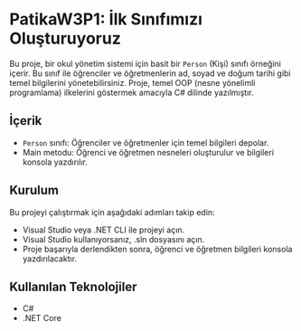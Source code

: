 # PatikaW3P1: İlk Sınıfımızı Oluşturuyoruz
Bu proje, bir okul yönetim sistemi için basit bir ``Person`` (Kişi) sınıfı örneğini içerir. Bu sınıf ile öğrenciler ve öğretmenlerin ad, soyad ve doğum tarihi gibi temel bilgilerini yönetebilirsiniz. Proje, temel OOP (nesne yönelimli programlama) ilkelerini göstermek amacıyla C# dilinde yazılmıştır.

## İçerik
* ``Person`` sınıfı: Öğrenciler ve öğretmenler için temel bilgileri depolar.
* Main metodu: Öğrenci ve öğretmen nesneleri oluşturulur ve bilgileri konsola yazdırılır.

## Kurulum
Bu projeyi çalıştırmak için aşağıdaki adımları takip edin:  

* Visual Studio veya .NET CLI ile projeyi açın.  
* Visual Studio kullanıyorsanız, .sln dosyasını açın.  
* Proje başarıyla derlendikten sonra, öğrenci ve öğretmen bilgileri konsola yazdırılacaktır.

## Kullanılan Teknolojiler
* C#  
* .NET Core

